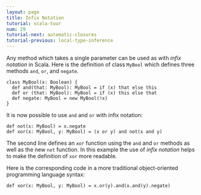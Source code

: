 ```yaml
---
layout: page
title: Infix Notation
tutorial: scala-tour
num: 29
tutorial-next: automatic-closures
tutorial-previous: local-type-inference
---
```


Any method which takes a single parameter can be used as with *infix notation* in Scala. Here is the definition of class `MyBool` which defines three methods `and`, `or`, and `negate`.

    class MyBool(x: Boolean) {
      def and(that: MyBool): MyBool = if (x) that else this
      def or (that: MyBool): MyBool = if (x) this else that
      def negate: MyBool = new MyBool(!x)
    }

It is now possible to use `and` and `or` with infix notation:

    def not(x: MyBool) = x.negate
    def xor(x: MyBool, y: MyBool) = (x or y) and not(x and y)

The second line defines an `xor` function using the `and` and `or` methods as well as the new `not` function. In this example the use of _infix notation_ helps to make the definition of `xor` more readable.

Here is the corresponding code in a more traditional object-oriented programming language syntax:

    def xor(x: MyBool, y: MyBool) = x.or(y).and(x.and(y).negate)
